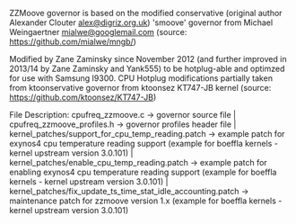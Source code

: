 ZZMoove governor is based on the modified conservative (original author Alexander Clouter <alex@digriz.org.uk>)
'smoove' governor from Michael Weingaertner <mialwe@googlemail.com>
(source: https://github.com/mialwe/mngb/)

Modified by Zane Zaminsky since November 2012 (and further improved in 2013/14 by Zane Zaminsky and Yank555)
to be hotplug-able and optimzed for use with Samsung I9300. CPU Hotplug modifications partially taken from
ktoonservative governor from ktoonsez KT747-JB kernel (source: https://github.com/ktoonsez/KT747-JB)

File Description:
cpufreq_zzmoove.c -> governor source file |
cpufreq_zzmoove_profiles.h -> governor profiles header file |
kernel_patches/support_for_cpu_temp_reading.patch -> example patch for exynos4 cpu temperature reading support
(example for boeffla kernels - kernel upstream version 3.0.101) |
kernel_patches/enable_cpu_temp_reading.patch -> example patch for enabling exynos4 cpu temperature reading support
(example for boeffla kernels - kernel upstream version 3.0.101) |
kernel_patches/fix_update_ts_time_stat_idle_accounting.patch -> maintenance patch for zzmoove version 1.x
(example for boeffla kernels - kernel upstream version 3.0.101)